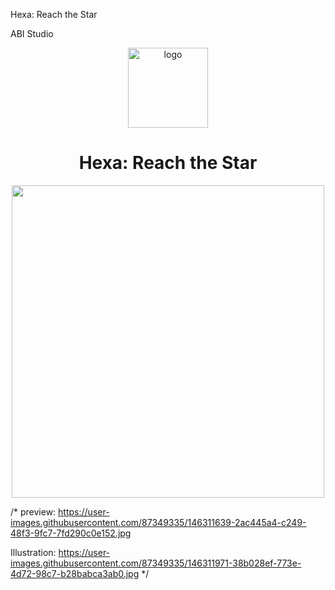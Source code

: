 <p>Hexa: Reach the Star</p>
<p>ABI Studio</p>


<div align="center">
  <img src="https://user-images.githubusercontent.com/87349335/146309732-103c9e64-7d74-43d2-8097-d5ad7062cd89.png" width="128" alt="logo" />
   <h1>Hexa: Reach the Star</h1>
  <p>
    
  </p>
  <img src="https://user-images.githubusercontent.com/87349335/146311971-38b028ef-773e-4d72-98c7-b28babca3ab0.jpg" height="500" />
</div>

/* preview: https://user-images.githubusercontent.com/87349335/146311639-2ac445a4-c249-48f3-9fc7-7fd290c0e152.jpg

Illustration: https://user-images.githubusercontent.com/87349335/146311971-38b028ef-773e-4d72-98c7-b28babca3ab0.jpg */